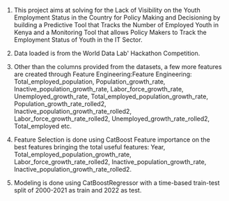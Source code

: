 1. This project aims at solving for the Lack of Visibility on the Youth Employment Status in the Country for Policy Making and Decisioning by building a Predictive Tool that Tracks the Number of Employed Youth in Kenya and a Monitoring Tool that allows Policy Makers to Track the Employment Status of Youth in the IT Sector.

2.  Data loaded is from the World Data Lab' Hackathon Competition.

3. Other than the columns provided from the datasets, a few more features are created through Feature Engineering:Feature Engineering: Total_employed_population, Population_growth_rate, Inactive_population_growth_rate, Labor_force_growth_rate, Unemployed_growth_rate, Total_employed_population_growth_rate, Population_growth_rate_rolled2, Inactive_population_growth_rate_rolled2, Labor_force_growth_rate_rolled2, Unemployed_growth_rate_rolled2, Total_employed etc.

4. Feature Selection is done using CatBoost Feature importance on the best features bringing the total useful features: Year, Total_employed_population_growth_rate, Labor_force_growth_rate_rolled2, Inactive_population_growth_rate, Inactive_population_growth_rate_rolled2.

5. Modeling is done using CatBoostRegressor with a time-based train-test split of 2000-2021 as train and 2022 as test.
